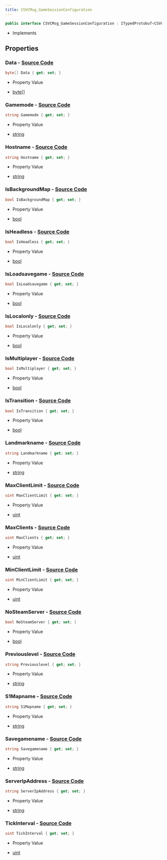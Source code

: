 ```yaml
---
title: CSVCMsg_GameSessionConfiguration
---
```


```csharp
public interface CSVCMsg_GameSessionConfiguration : ITypedProtobuf<CSVCMsg_GameSessionConfiguration>, INativeHandle
```

- Implements

## Properties

### **Data** - [Source Code](https://github.com/swiftly-solution/swiftlys2/blob/main/managed/src/SwiftlyS2.Generated/Protobufs/Interfaces/CSVCMsg_GameSessionConfiguration.cs#L52)

```csharp
byte[] Data { get; set; }
```

- Property Value

- [byte](https://learn.microsoft.com/dotnet/api/system.byte)[]

### **Gamemode** - [Source Code](https://github.com/swiftly-solution/swiftlys2/blob/main/managed/src/SwiftlyS2.Generated/Protobufs/Interfaces/CSVCMsg_GameSessionConfiguration.cs#L46)

```csharp
string Gamemode { get; set; }
```

- Property Value

- [string](https://learn.microsoft.com/dotnet/api/system.string)

### **Hostname** - [Source Code](https://github.com/swiftly-solution/swiftlys2/blob/main/managed/src/SwiftlyS2.Generated/Protobufs/Interfaces/CSVCMsg_GameSessionConfiguration.cs#L37)

```csharp
string Hostname { get; set; }
```

- Property Value

- [string](https://learn.microsoft.com/dotnet/api/system.string)

### **IsBackgroundMap** - [Source Code](https://github.com/swiftly-solution/swiftlys2/blob/main/managed/src/SwiftlyS2.Generated/Protobufs/Interfaces/CSVCMsg_GameSessionConfiguration.cs#L19)

```csharp
bool IsBackgroundMap { get; set; }
```

- Property Value

- [bool](https://learn.microsoft.com/dotnet/api/system.boolean)

### **IsHeadless** - [Source Code](https://github.com/swiftly-solution/swiftlys2/blob/main/managed/src/SwiftlyS2.Generated/Protobufs/Interfaces/CSVCMsg_GameSessionConfiguration.cs#L22)

```csharp
bool IsHeadless { get; set; }
```

- Property Value

- [bool](https://learn.microsoft.com/dotnet/api/system.boolean)

### **IsLoadsavegame** - [Source Code](https://github.com/swiftly-solution/swiftlys2/blob/main/managed/src/SwiftlyS2.Generated/Protobufs/Interfaces/CSVCMsg_GameSessionConfiguration.cs#L16)

```csharp
bool IsLoadsavegame { get; set; }
```

- Property Value

- [bool](https://learn.microsoft.com/dotnet/api/system.boolean)

### **IsLocalonly** - [Source Code](https://github.com/swiftly-solution/swiftlys2/blob/main/managed/src/SwiftlyS2.Generated/Protobufs/Interfaces/CSVCMsg_GameSessionConfiguration.cs#L55)

```csharp
bool IsLocalonly { get; set; }
```

- Property Value

- [bool](https://learn.microsoft.com/dotnet/api/system.boolean)

### **IsMultiplayer** - [Source Code](https://github.com/swiftly-solution/swiftlys2/blob/main/managed/src/SwiftlyS2.Generated/Protobufs/Interfaces/CSVCMsg_GameSessionConfiguration.cs#L13)

```csharp
bool IsMultiplayer { get; set; }
```

- Property Value

- [bool](https://learn.microsoft.com/dotnet/api/system.boolean)

### **IsTransition** - [Source Code](https://github.com/swiftly-solution/swiftlys2/blob/main/managed/src/SwiftlyS2.Generated/Protobufs/Interfaces/CSVCMsg_GameSessionConfiguration.cs#L61)

```csharp
bool IsTransition { get; set; }
```

- Property Value

- [bool](https://learn.microsoft.com/dotnet/api/system.boolean)

### **Landmarkname** - [Source Code](https://github.com/swiftly-solution/swiftlys2/blob/main/managed/src/SwiftlyS2.Generated/Protobufs/Interfaces/CSVCMsg_GameSessionConfiguration.cs#L67)

```csharp
string Landmarkname { get; set; }
```

- Property Value

- [string](https://learn.microsoft.com/dotnet/api/system.string)

### **MaxClientLimit** - [Source Code](https://github.com/swiftly-solution/swiftlys2/blob/main/managed/src/SwiftlyS2.Generated/Protobufs/Interfaces/CSVCMsg_GameSessionConfiguration.cs#L28)

```csharp
uint MaxClientLimit { get; set; }
```

- Property Value

- [uint](https://learn.microsoft.com/dotnet/api/system.uint32)

### **MaxClients** - [Source Code](https://github.com/swiftly-solution/swiftlys2/blob/main/managed/src/SwiftlyS2.Generated/Protobufs/Interfaces/CSVCMsg_GameSessionConfiguration.cs#L31)

```csharp
uint MaxClients { get; set; }
```

- Property Value

- [uint](https://learn.microsoft.com/dotnet/api/system.uint32)

### **MinClientLimit** - [Source Code](https://github.com/swiftly-solution/swiftlys2/blob/main/managed/src/SwiftlyS2.Generated/Protobufs/Interfaces/CSVCMsg_GameSessionConfiguration.cs#L25)

```csharp
uint MinClientLimit { get; set; }
```

- Property Value

- [uint](https://learn.microsoft.com/dotnet/api/system.uint32)

### **NoSteamServer** - [Source Code](https://github.com/swiftly-solution/swiftlys2/blob/main/managed/src/SwiftlyS2.Generated/Protobufs/Interfaces/CSVCMsg_GameSessionConfiguration.cs#L58)

```csharp
bool NoSteamServer { get; set; }
```

- Property Value

- [bool](https://learn.microsoft.com/dotnet/api/system.boolean)

### **Previouslevel** - [Source Code](https://github.com/swiftly-solution/swiftlys2/blob/main/managed/src/SwiftlyS2.Generated/Protobufs/Interfaces/CSVCMsg_GameSessionConfiguration.cs#L64)

```csharp
string Previouslevel { get; set; }
```

- Property Value

- [string](https://learn.microsoft.com/dotnet/api/system.string)

### **S1Mapname** - [Source Code](https://github.com/swiftly-solution/swiftlys2/blob/main/managed/src/SwiftlyS2.Generated/Protobufs/Interfaces/CSVCMsg_GameSessionConfiguration.cs#L43)

```csharp
string S1Mapname { get; set; }
```

- Property Value

- [string](https://learn.microsoft.com/dotnet/api/system.string)

### **Savegamename** - [Source Code](https://github.com/swiftly-solution/swiftlys2/blob/main/managed/src/SwiftlyS2.Generated/Protobufs/Interfaces/CSVCMsg_GameSessionConfiguration.cs#L40)

```csharp
string Savegamename { get; set; }
```

- Property Value

- [string](https://learn.microsoft.com/dotnet/api/system.string)

### **ServerIpAddress** - [Source Code](https://github.com/swiftly-solution/swiftlys2/blob/main/managed/src/SwiftlyS2.Generated/Protobufs/Interfaces/CSVCMsg_GameSessionConfiguration.cs#L49)

```csharp
string ServerIpAddress { get; set; }
```

- Property Value

- [string](https://learn.microsoft.com/dotnet/api/system.string)

### **TickInterval** - [Source Code](https://github.com/swiftly-solution/swiftlys2/blob/main/managed/src/SwiftlyS2.Generated/Protobufs/Interfaces/CSVCMsg_GameSessionConfiguration.cs#L34)

```csharp
uint TickInterval { get; set; }
```

- Property Value

- [uint](https://learn.microsoft.com/dotnet/api/system.uint32)

